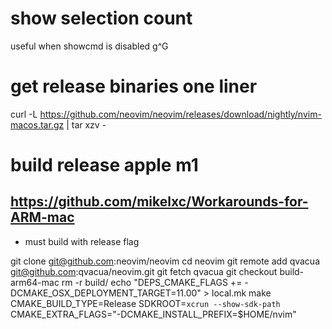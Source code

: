 # show selection count

useful when showcmd is disabled
g^G

# get release binaries one liner

curl -L https://github.com/neovim/neovim/releases/download/nightly/nvim-macos.tar.gz | tar xzv -

# build release apple m1

## https://github.com/mikelxc/Workarounds-for-ARM-mac

- must build with release flag

git clone git@github.com:neovim/neovim
cd neovim
git remote add qvacua git@github.com:qvacua/neovim.git
git fetch qvacua
git checkout build-arm64-mac
rm -r build/
echo "DEPS_CMAKE_FLAGS += -DCMAKE_OSX_DEPLOYMENT_TARGET=11.00" > local.mk
make CMAKE_BUILD_TYPE=Release SDKROOT=`xcrun --show-sdk-path` CMAKE_EXTRA_FLAGS="-DCMAKE_INSTALL_PREFIX=$HOME/nvim"
